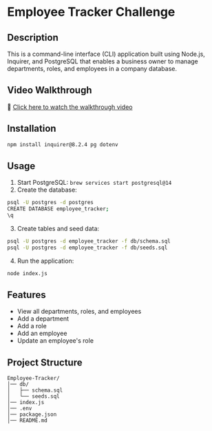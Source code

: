 # Employee Tracker Challenge

## Description
This is a command-line interface (CLI) application built using Node.js, Inquirer, and PostgreSQL that enables a business owner to manage departments, roles, and employees in a company database.

## Video Walkthrough
🎥 [Click here to watch the walkthrough video](https://drive.google.com/file/d/1JmtzbbQDS4yYqn-4LGa7buELOuJCHJn-/view?usp=sharing)

## Installation
```sh
npm install inquirer@8.2.4 pg dotenv
```

## Usage
1. Start PostgreSQL: `brew services start postgresql@14`
2. Create the database:
```sh
psql -U postgres -d postgres
CREATE DATABASE employee_tracker;
\q
```
3. Create tables and seed data:
```sh
psql -U postgres -d employee_tracker -f db/schema.sql
psql -U postgres -d employee_tracker -f db/seeds.sql
```
4. Run the application:
```sh
node index.js
```

## Features
- View all departments, roles, and employees
- Add a department
- Add a role
- Add an employee
- Update an employee's role

## Project Structure
```
Employee-Tracker/
│── db/
│   ├── schema.sql
│   └── seeds.sql
│── index.js
│── .env
│── package.json
│── README.md